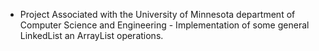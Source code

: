 
- Project Associated with the University of Minnesota department of Computer Science and Engineering -
Implementation of some general LinkedList an ArrayList operations.
